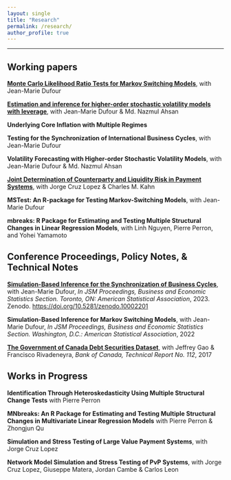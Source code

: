```yaml
---
layout: single
title: "Research"
permalink: /research/
author_profile: true
---
```

---
## Working papers

**[Monte Carlo Likelihood Ratio Tests for Markov Switching Models](https://roga11.github.io/gabrielrodriguez.github.io/files/RodriguezRondon_Dufour_MonteCarlo_LikelihoodRatioTest_MarkovSwitchingModels.pdf)**,
with Jean-Marie Dufour

**[Estimation and inference for higher-order stochastic volatility models with leverage](https://roga11.github.io/gabrielrodriguez.github.io/files/Ahsan_Dufour_RodriguezR_2024_SVP_Leverage.pdf)**,
with Jean-Marie Dufour & Md. Nazmul Ahsan

**Underlying Core Inflation with Multiple Regimes** 

**Testing for the Synchronization of International Business Cycles**, 
with Jean-Marie Dufour

**Volatility Forecasting with Higher-order Stochastic Volatility Models**,
with Jean-Marie Dufour & Md. Nazmul Ahsan

**[Joint Determination of Counterparty and Liquidity Risk in Payment Systems](https://editorialexpress.com/cgi-bin/conference/download.cgi?db_name=AFA2022&paper_id=1752)**,
with Jorge Cruz Lopez & Charles M. Kahn

**MSTest: An R-package for Testing Markov-Switching Models**,
with Jean-Marie Dufour

**mbreaks: R Package for Estimating and Testing Multiple Structural Changes in Linear Regression Models**, 
with Linh Nguyen, Pierre Perron, and Yohei Yamamoto



## Conference Proceedings, Policy Notes, & Technical Notes

**[Simulation-Based Inference for the Synchronization of Business Cycles](https://zenodo.org/records/10002201/files/RodriguezRondon_Dufour_2023_JSM_Proceedings.pdf?download=1)**,
with Jean-Marie Dufour,
_In JSM Proceedings, Business and Economic Statistics Section. Toronto, ON: American Statistical Association_, 2023. Zenodo. https://doi.org/10.5281/zenodo.10002201

**Simulation-Based Inference for Markov Switching Models**, 
with Jean-Marie Dufour,
_In JSM Proceedings, Business and Economic Statistics Section. Washington, D.C.: American Statistical Association_, 2022

**[The Government of Canada Debt Securities Dataset](https://www.bankofcanada.ca/wp-content/uploads/2018/02/tr112.pdf)**,
with Jeffrey Gao & Francisco Rivadeneyra, _Bank of Canada, Technical Report No. 112_, 2017



## Works in Progress

**Identification Through Heteroskedasticity Using Multiple Structural Change Tests** 
with Pierre Perron

**MNbreaks: An R Package for Estimating and Testing Multiple Structural Changes
in Multivariate Linear Regression Models** 
with Pierre Perron & Zhongjun Qu

**Simulation and Stress Testing of Large Value Payment Systems**,
with Jorge Cruz Lopez

**Network Model Simulation and Stress Testing of PvP Systems**,
with Jorge Cruz Lopez, Giuseppe Matera, Jordan Cambe & Carlos Leon



<!-- {% if author.googlescholar %}
  You can also find my articles on <u><a href="{{author.googlescholar}}">my Google Scholar profile</a>.</u>
{% endif %}

{% include base_path %}

{% for post in site.publications reversed %}
  {% include archive-single.html %}
{% endfor %}
 -->

